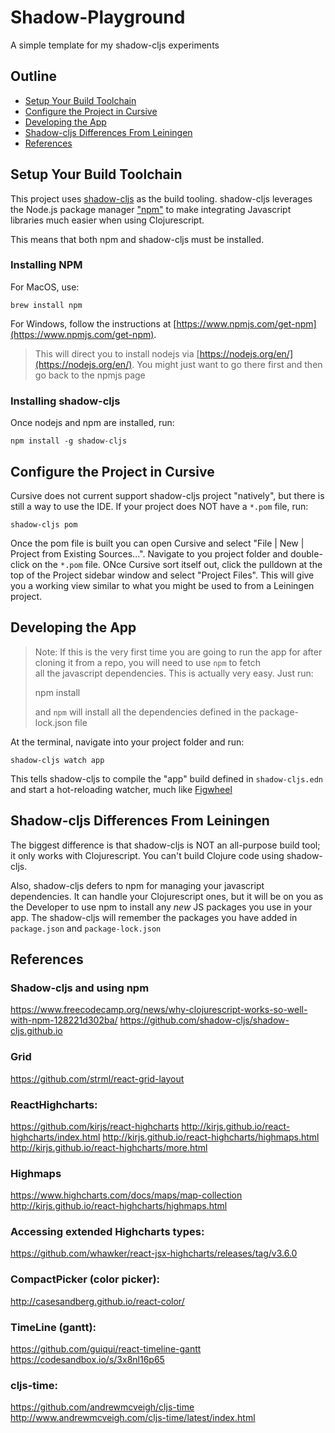# Shadow-Playground

A simple template for my shadow-cljs experiments


## Outline

* [Setup Your Build Toolchain](#setup-your-build-toolchain)
* [Configure the Project in Cursive](#configure-the-project-in-cursive)
* [Developing the App](#developing-the-app)
* [Shadow-cljs Differences From Leiningen](#shadow-cljs-differences-from-leiningen)
* [References](#references)


## Setup Your Build Toolchain

This project uses [shadow-cljs](http://shadow-cljs.org/) as the build tooling. shadow-cljs leverages the Node.js
package manager ["npm"](https://www.npmjs.com/) to make integrating Javascript libraries much easier when using Clojurescript.

This means that both npm and shadow-cljs must be installed.

### Installing NPM

For MacOS, use:

    brew install npm

For Windows, follow the instructions at [https://www.npmjs.com/get-npm](https://www.npmjs.com/get-npm).

> This will direct you to install nodejs via [https://nodejs.org/en/](https://nodejs.org/en/). You might just want to go there first
> and then go back to the npmjs page


### Installing shadow-cljs

Once nodejs and npm are installed, run:

    npm install -g shadow-cljs


## Configure the Project in Cursive

Cursive does not current support shadow-cljs project "natively", but there is still a way to use the IDE. If your
project does NOT have a `*.pom` file, run:

    shadow-cljs pom

Once the pom file is built you can open Cursive and select "File | New | Project from Existing Sources...". Navigate to
you project folder and double-click on the `*.pom` file. ONce Cursive sort itself out, click the pulldown at the
top of the Project sidebar window and select "Project Files". This will give you a working view similar to what you
might be used to from a Leiningen project.



## Developing the App

> Note: If this is the very first time you are going to run the app for after cloning it from a repo, you will need to use `npm` to fetch  
> all the javascript dependencies. This is actually very easy. Just run:
>
>   npm install
>
> and `npm` will install all the dependencies defined in the package-lock.json file

At the terminal, navigate into your project folder and run:

    shadow-cljs watch app

This tells shadow-cljs to compile the "app" build defined in `shadow-cljs.edn` and start a hot-reloading watcher, much like [Figwheel](https://figwheel.org/)


## Shadow-cljs Differences From Leiningen

The biggest difference is that shadow-cljs is NOT an all-purpose build tool; it only works with Clojurescript. You can't build Clojure code using shadow-cljs.

Also, shadow-cljs defers to npm for managing your javascript dependencies. It can handle your Clojurescript ones, but it will be on you as the Developer
to use npm to install any *new* JS packages you use in your app. The shadow-cljs will remember the packages you have added in `package.json` and `package-lock.json`

## References

### Shadow-cljs and using npm
https://www.freecodecamp.org/news/why-clojurescript-works-so-well-with-npm-128221d302ba/
https://github.com/shadow-cljs/shadow-cljs.github.io

### Grid
https://github.com/strml/react-grid-layout

### ReactHighcharts:
https://github.com/kirjs/react-highcharts
http://kirjs.github.io/react-highcharts/index.html
http://kirjs.github.io/react-highcharts/highmaps.html
http://kirjs.github.io/react-highcharts/more.html

### Highmaps
https://www.highcharts.com/docs/maps/map-collection
http://kirjs.github.io/react-highcharts/highmaps.html

### Accessing extended Highcharts types:
https://github.com/whawker/react-jsx-highcharts/releases/tag/v3.6.0

### CompactPicker (color picker):
http://casesandberg.github.io/react-color/

### TimeLine (gantt):
https://github.com/guiqui/react-timeline-gantt
https://codesandbox.io/s/3x8nl16p65

### cljs-time:
https://github.com/andrewmcveigh/cljs-time
http://www.andrewmcveigh.com/cljs-time/latest/index.html

